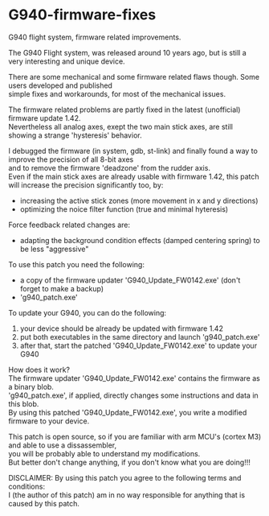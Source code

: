# G940-firmware-fixes    
     
G940 flight system, firmware related improvements.    

The G940 Flight system, was released around 10 years ago, but is still a very interesting and unique device.    
      
There are some mechanical and some firmware related flaws though. Some users developed and published      
simple fixes and workarounds, for most of the mechanical issues.    
      
The firmware related problems are partly fixed in the latest (unofficial) firmware update 1.42.    
Nevertheless all analog axes, exept the two main stick axes, are still showing a strange 'hysteresis' behavior.    
     
I debugged the firmware (in system, gdb, st-link) and finally found a way to improve the precision of all 8-bit axes     
and to remove the firmware 'deadzone' from the rudder axis.     
Even if the main stick axes are already usable with firmware 1.42, this patch will increase the precision significantly too, by:    
- increasing the active stick zones (more movement in x and y directions)    
- optimizing the noice filter function (true and minimal hyteresis)    
     
Force feedback related changes are:     
- adapting the background condition effects (damped centering spring) to be less "aggressive"     
     
To use this patch you need the following:    
     
- a copy of the firmware updater 'G940_Update_FW0142.exe' (don't forget to make a backup)       
- 'g940_patch.exe'    
     
To update your G940, you can do the following:     
1. your device should be already be updated with firmware 1.42    
2. put both executables in the same directory and launch 'g940_patch.exe'    
3. after that, start the patched 'G940_Update_FW0142.exe' to update your G940    
     
How does it work?     
The firmware updater 'G940_Update_FW0142.exe' contains the firmware as a binary blob.    
'g940_patch.exe', if applied, directly changes some instructions and data in this blob.    
By using this patched 'G940_Update_FW0142.exe', you write a modified firmware to your device.    

This patch is open source, so if you are familiar with arm MCU's (cortex M3) and able to use a dissassembler,    
you will be probably able to understand my modifications.     
But better don't change anything, if you don't know what you are doing!!!    
      
DISCLAIMER:
By using this patch you agree to the following terms and conditions:      
I (the author of this patch) am in no way responsible for anything that is caused by this patch.      
    
